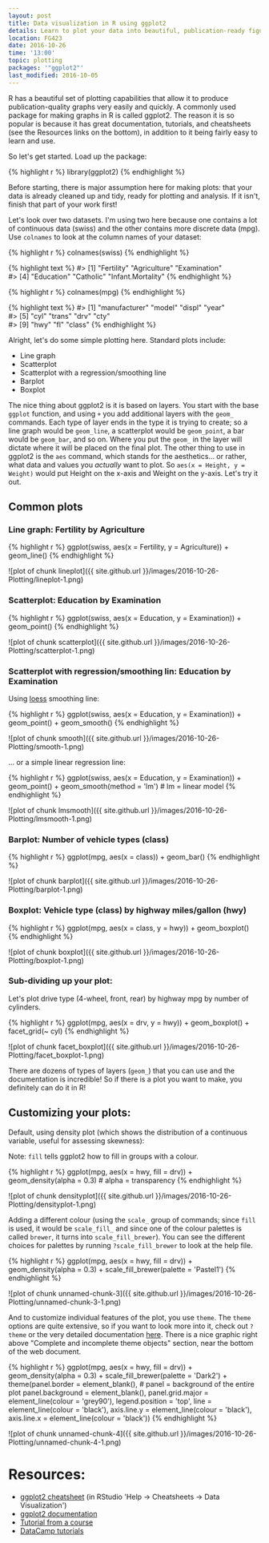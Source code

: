 ```yaml
---
layout: post
title: Data visualization in R using ggplot2
details: Learn to plot your data into beautiful, publication-ready figures.
location: FG423
date: 2016-10-26
time: '13:00'
topic: plotting
packages: '"ggplot2"'
last_modified: 2016-10-05
---
```


R has a beautiful set of plotting capabilities that allow it to produce
publication-quality graphs very easily and quickly. A commonly used package for
making graphs in R is called ggplot2. The reason it is so popular is because it
has great documentation, tutorials, and cheatsheets (see the Resources links on
the bottom), in addition to it being fairly easy to learn and use.

So let's get started. Load up the package:


{% highlight r %}
library(ggplot2)
{% endhighlight %}

Before starting, there is major assumption here for making plots: that your data
is already cleaned up and tidy, ready for plotting and analysis. If it isn't,
finish that part of your work first!

Let's look over two datasets. I'm using two here because one contains a lot of
continuous data (swiss) and the other contains more discrete data (mpg). Use
`colnames` to look at the column names of your dataset:


{% highlight r %}
colnames(swiss)
{% endhighlight %}



{% highlight text %}
#> [1] "Fertility"        "Agriculture"      "Examination"     
#> [4] "Education"        "Catholic"         "Infant.Mortality"
{% endhighlight %}



{% highlight r %}
colnames(mpg)
{% endhighlight %}



{% highlight text %}
#>  [1] "manufacturer" "model"        "displ"        "year"        
#>  [5] "cyl"          "trans"        "drv"          "cty"         
#>  [9] "hwy"          "fl"           "class"
{% endhighlight %}

Alright, let's do some simple plotting here. Standard plots include:

- Line graph
- Scatterplot
- Scatterplot with a regression/smoothing line
- Barplot
- Boxplot

The nice thing about ggplot2 is it is based on layers. You start with the base
`ggplot` function, and using `+` you add additional layers with the `geom_`
commands. Each type of layer ends in the type it is trying to create; so a line
graph would be `geom_line`, a scatterplot would be `geom_point`, a bar would be
`geom_bar`, and so on. Where you put the `geom_` in the layer will dictate where
it will be placed on the final plot. The other thing to use in ggplot2 is the
`aes` command, which stands for the aesthetics... or rather, what data and
values you *actually* want to plot. So `aes(x = Height, y = Weight)` would put
Height on the x-axis and Weight on the y-axis. Let's try it out.

## Common plots

### Line graph: Fertility by Agriculture


{% highlight r %}
ggplot(swiss, aes(x = Fertility, y = Agriculture)) +
    geom_line()
{% endhighlight %}

![plot of chunk lineplot]({{ site.github.url }}/images/2016-10-26-Plotting/lineplot-1.png)

### Scatterplot: Education by Examination


{% highlight r %}
ggplot(swiss, aes(x = Education, y = Examination)) +
    geom_point()
{% endhighlight %}

![plot of chunk scatterplot]({{ site.github.url }}/images/2016-10-26-Plotting/scatterplot-1.png)

### Scatterplot with regression/smoothing lin: Education by Examination

Using [loess](https://en.wikipedia.org/wiki/Local_regression) smoothing line:


{% highlight r %}
ggplot(swiss, aes(x = Education, y = Examination)) +
    geom_point() +
    geom_smooth()
{% endhighlight %}

![plot of chunk smooth]({{ site.github.url }}/images/2016-10-26-Plotting/smooth-1.png)

... or a simple linear regression line:


{% highlight r %}
ggplot(swiss, aes(x = Education, y = Examination)) +
    geom_point() +
    geom_smooth(method = 'lm') # lm = linear model
{% endhighlight %}

![plot of chunk lmsmooth]({{ site.github.url }}/images/2016-10-26-Plotting/lmsmooth-1.png)

### Barplot: Number of vehicle types (class)


{% highlight r %}
ggplot(mpg, aes(x = class)) +
    geom_bar()
{% endhighlight %}

![plot of chunk barplot]({{ site.github.url }}/images/2016-10-26-Plotting/barplot-1.png)

### Boxplot: Vehicle type (class) by highway miles/gallon (hwy)


{% highlight r %}
ggplot(mpg, aes(x = class, y = hwy)) +
    geom_boxplot()
{% endhighlight %}

![plot of chunk boxplot]({{ site.github.url }}/images/2016-10-26-Plotting/boxplot-1.png)

### Sub-dividing up your plot: 

Let's plot drive type (4-wheel, front, rear) by highway mpg by number of
cylinders.


{% highlight r %}
ggplot(mpg, aes(x = drv, y = hwy)) +
    geom_boxplot() +
    facet_grid(~ cyl)
{% endhighlight %}

![plot of chunk facet_boxplot]({{ site.github.url }}/images/2016-10-26-Plotting/facet_boxplot-1.png)

There are dozens of types of layers (`geom_`) that you can use and the
documentation is incredible! So if there is a plot you want to make, you
definitely can do it in R!

## Customizing your plots:

Default, using density plot (which shows the distribution of a continuous
variable, useful for assessing skewness):

Note: `fill` tells ggplot2 how to fill in groups with a colour.


{% highlight r %}
ggplot(mpg, aes(x = hwy, fill = drv)) +
    geom_density(alpha = 0.3) # alpha = transparency
{% endhighlight %}

![plot of chunk densityplot]({{ site.github.url }}/images/2016-10-26-Plotting/densityplot-1.png)

Adding a different colour (using the `scale_` group of commands; since `fill` is
used, it would be `scale_fill_` and since one of the colour palettes is called
`brewer`, it turns into `scale_fill_brewer`). You can see the different choices
for palettes by running `?scale_fill_brewer` to look at the help file.


{% highlight r %}
ggplot(mpg, aes(x = hwy, fill = drv)) +
    geom_density(alpha = 0.3) +
    scale_fill_brewer(palette = 'Pastel1')
{% endhighlight %}

![plot of chunk unnamed-chunk-3]({{ site.github.url }}/images/2016-10-26-Plotting/unnamed-chunk-3-1.png)

And to customize individual features of the plot, you use `theme`. The `theme`
options are quite extensive, so if you want to look more into it, check out
`?theme` or the very detailed documentation
[here](http://docs.ggplot2.org/dev/vignettes/themes.html). There is a nice
graphic right above "Complete and incomplete theme objects" section, near the
bottom of the web document.


{% highlight r %}
ggplot(mpg, aes(x = hwy, fill = drv)) +
    geom_density(alpha = 0.3) +
    scale_fill_brewer(palette = 'Dark2') +
    theme(panel.border = element_blank(), # panel = background of the entire plot
          panel.background = element_blank(),
          panel.grid.major = element_line(colour = 'grey90'),
          legend.position = 'top',
          line = element_line(colour = 'black'),
          axis.line.y = element_line(colour = 'black'),
          axis.line.x = element_line(colour = 'black'))
{% endhighlight %}

![plot of chunk unnamed-chunk-4]({{ site.github.url }}/images/2016-10-26-Plotting/unnamed-chunk-4-1.png)

# Resources:

- [ggplot2 cheatsheet](https://www.rstudio.com/wp-content/uploads/2015/03/ggplot2-cheatsheet.pdf) 
(in RStudio 'Help -> Cheatsheets -> Data Visualization')
- [ggplot2 documentation](http://docs.ggplot2.org/current/)
- [Tutorial from a course](http://tutorials.iq.harvard.edu/R/Rgraphics/Rgraphics.html)
- [DataCamp tutorials](https://www.datacamp.com/courses/data-visualization-with-ggplot2-1)
